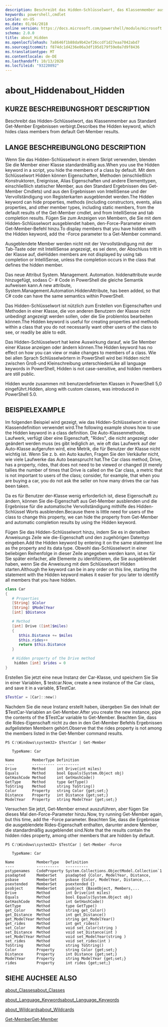 ```yaml
---
description: Beschreibt das Hidden-Schlüsselwort, das Klassenmember aus Standard Get-Member Ergebnissen verbirgt.
keywords: powershell,cmdlet
Locale: en-US
ms.date: 01/04/2018
online version: https://docs.microsoft.com/powershell/module/microsoft.powershell.core/about/about_hidden?view=powershell-7.1&WT.mc_id=ps-gethelp
schema: 2.0.0
title: about_Hidden
ms.openlocfilehash: 7a8646f1b88da9b42ef26ccdf1d27eaa7042abd7
ms.sourcegitcommit: f874dc1d4236e06a3df195d179f59e0a7d9f8436
ms.translationtype: MT
ms.contentlocale: de-DE
ms.lasthandoff: 10/13/2020
ms.locfileid: "93220892"
---
```

# <a name="about_hidden"></a><span data-ttu-id="46eac-104">about_Hidden</span><span class="sxs-lookup"><span data-stu-id="46eac-104">about_Hidden</span></span>

## <a name="short-description"></a><span data-ttu-id="46eac-105">KURZE BESCHREIBUNG</span><span class="sxs-lookup"><span data-stu-id="46eac-105">SHORT DESCRIPTION</span></span>
<span data-ttu-id="46eac-106">Beschreibt das Hidden-Schlüsselwort, das Klassenmember aus Standard Get-Member Ergebnissen verbirgt.</span><span class="sxs-lookup"><span data-stu-id="46eac-106">Describes the Hidden keyword, which hides class members from default Get-Member results.</span></span>

## <a name="long-description"></a><span data-ttu-id="46eac-107">LANGE BESCHREIBUNG</span><span class="sxs-lookup"><span data-stu-id="46eac-107">LONG DESCRIPTION</span></span>

<span data-ttu-id="46eac-108">Wenn Sie das Hidden-Schlüsselwort in einem Skript verwenden, blenden Sie die Member einer Klasse standardmäßig aus.</span><span class="sxs-lookup"><span data-stu-id="46eac-108">When you use the Hidden keyword in a script, you hide the members of a class by default.</span></span> <span data-ttu-id="46eac-109">Mit dem Schlüsselwort Hidden können Eigenschaften, Methoden (einschließlich Konstruktoren, Ereignisse, Alias Eigenschaften und andere Elementtypen, einschließlich statischer Member, aus den Standard Ergebnissen des Get-Member Cmdlets) und aus den Ergebnissen von IntelliSense und der Vervollständigung von Registerkarten ausgeblendet werden.</span><span class="sxs-lookup"><span data-stu-id="46eac-109">The Hidden keyword can hide properties, methods (including constructors, events, alias properties, and other member types, including static members, from the default results of the Get-Member cmdlet, and from IntelliSense and tab completion results.</span></span> <span data-ttu-id="46eac-110">Fügen Sie zum Anzeigen von Membern, die Sie mit dem Hidden-Schlüsselwort ausgeblendet haben, den-Force-Parameter einem Get-Member-Befehl hinzu.</span><span class="sxs-lookup"><span data-stu-id="46eac-110">To display members that you have hidden with the Hidden keyword, add the -Force parameter to a Get-Member command.</span></span>

<span data-ttu-id="46eac-111">Ausgeblendete Member werden nicht mit der Vervollständigung mit der Tab-Taste oder mit IntelliSense angezeigt, es sei denn, der Abschluss tritt in der Klasse auf, die</span><span class="sxs-lookup"><span data-stu-id="46eac-111">Hidden members are not displayed by using tab completion or IntelliSense, unless the completion occurs in the class that defines the hidden member.</span></span>

<span data-ttu-id="46eac-112">Das neue Attribut System. Management. Automation. hiddenattribute wurde hinzugefügt, sodass C- \# Code in PowerShell die gleiche Semantik aufweisen kann.</span><span class="sxs-lookup"><span data-stu-id="46eac-112">A new attribute, System.Management.Automation.HiddenAttribute, has been added, so that C\# code can have the same semantics within PowerShell.</span></span>

<span data-ttu-id="46eac-113">Das Hidden-Schlüsselwort ist nützlich zum Erstellen von Eigenschaften und Methoden in einer Klasse, die von anderen Benutzern der Klasse nicht unbedingt angezeigt werden sollen, oder die Sie problemlos bearbeiten können.</span><span class="sxs-lookup"><span data-stu-id="46eac-113">The Hidden keyword is useful for creating properties and methods within a class that you do not necessarily want other users of the class to see, or readily be able to edit.</span></span>

<span data-ttu-id="46eac-114">Das Hidden-Schlüsselwort hat keine Auswirkung darauf, wie Sie Member einer Klasse anzeigen oder ändern können.</span><span class="sxs-lookup"><span data-stu-id="46eac-114">The Hidden keyword has no effect on how you can view or make changes to members of a class.</span></span> <span data-ttu-id="46eac-115">Wie bei allen Sprach Schlüsselwörtern in PowerShell wird bei Hidden nicht zwischen Groß-und Kleinschreibung unterschieden</span><span class="sxs-lookup"><span data-stu-id="46eac-115">Like all language keywords in PowerShell, Hidden is not case-sensitive, and hidden members are still public.</span></span>

<span data-ttu-id="46eac-116">Hidden wurde zusammen mit benutzerdefinierten Klassen in PowerShell 5,0 eingeführt.</span><span class="sxs-lookup"><span data-stu-id="46eac-116">Hidden, along with custom classes, was introduced in PowerShell 5.0.</span></span>

## <a name="example"></a><span data-ttu-id="46eac-117">BEISPIEL</span><span class="sxs-lookup"><span data-stu-id="46eac-117">EXAMPLE</span></span>

<span data-ttu-id="46eac-118">Im folgenden Beispiel wird gezeigt, wie das Hidden-Schlüsselwort in einer Klassendefinition verwendet wird.</span><span class="sxs-lookup"><span data-stu-id="46eac-118">The following example shows how to use the Hidden keyword in a class definition.</span></span> <span data-ttu-id="46eac-119">Die Auto-Klassenmethode, Laufwerk, verfügt über eine Eigenschaft, "Rides", die nicht angezeigt oder geändert werden muss (es gibt lediglich an, wie oft das Laufwerk auf der Auto-Klasse aufgerufen wird, eine Metrik, die für Benutzer der Klasse nicht wichtig ist. Wenn Sie z. b. ein Auto kaufen, Fragen Sie den Verkäufer nicht, wie viele Laufwerke das Auto beansprucht hat.</span><span class="sxs-lookup"><span data-stu-id="46eac-119">The Car class method, Drive, has a property, rides, that does not need to be viewed or changed (it merely tallies the number of times that Drive is called on the Car class, a metric that is not important to users of the class; consider, for example, that when you are buying a car, you do not ask the seller on how many drives the car has been taken.</span></span>

<span data-ttu-id="46eac-120">Da es für Benutzer der-Klasse wenig erforderlich ist, diese Eigenschaft zu ändern, können Sie die-Eigenschaft aus Get-Member ausblenden und die Ergebnisse für die automatische Vervollständigung mithilfe des Hidden-Schlüssel Worts ausblenden.</span><span class="sxs-lookup"><span data-stu-id="46eac-120">Because there is little need for users of the class to change this property, we can hide the property from Get-Member and automatic completion results by using the Hidden keyword.</span></span>

<span data-ttu-id="46eac-121">Fügen Sie das Hidden-Schlüsselwort hinzu, indem Sie es in derselben Anweisungs Zeile wie die-Eigenschaft und den zugehörigen Datentyp eingeben.</span><span class="sxs-lookup"><span data-stu-id="46eac-121">Add the Hidden keyword by entering it on the same statement line as the property and its data type.</span></span> <span data-ttu-id="46eac-122">Obwohl das-Schlüsselwort in einer beliebigen Reihenfolge in dieser Zeile angegeben werden kann, ist es für Sie später einfacher, alle Elemente zu identifizieren, die Sie ausgeblendet haben, wenn Sie die Anweisung mit dem Schlüsselwort Hidden starten.</span><span class="sxs-lookup"><span data-stu-id="46eac-122">Although the keyword can be in any order on this line, starting the statement with the Hidden keyword makes it easier for you later to identify all members that you have hidden.</span></span>

```powershell
class Car
{
   # Properties
   [String] $Color
   [String] $ModelYear
   [int] $Distance

   # Method
   [int] Drive ([int]$miles)
   {
      $this.Distance += $miles
      $this.rides++
      return $this.Distance
   }

   # Hidden property of the Drive method
    hidden [int] $rides = 0
}
```

<span data-ttu-id="46eac-123">Erstellen Sie jetzt eine neue Instanz der Car-Klasse, und speichern Sie Sie in einer Variablen, \$ testcar.</span><span class="sxs-lookup"><span data-stu-id="46eac-123">Now, create a new instance of the Car class, and save it in a variable, \$TestCar.</span></span>

```powershell
$TestCar = [Car]::new()
```

<span data-ttu-id="46eac-124">Nachdem Sie die neue Instanz erstellt haben, übergeben Sie den Inhalt der $TestCar-Variablen an Get-Member.</span><span class="sxs-lookup"><span data-stu-id="46eac-124">After you create the new instance, pipe the contents of the $TestCar variable to Get-Member.</span></span> <span data-ttu-id="46eac-125">Beachten Sie, dass die Rides-Eigenschaft nicht zu den in den Get-Member Befehls Ergebnissen aufgelisteten Membern gehört.</span><span class="sxs-lookup"><span data-stu-id="46eac-125">Observe that the rides property is not among the members listed in the Get-Member command results.</span></span>

```output
PS C:\Windows\system32> $TestCar | Get-Member

   TypeName: Car

Name        MemberType Definition
----        ---------- ----------
Drive       Method     int Drive(int miles)
Equals      Method     bool Equals(System.Object obj)
GetHashCode Method     int GetHashCode()
GetType     Method     type GetType()
ToString    Method     string ToString()
Color       Property   string Color {get;set;}
Distance    Property   int Distance {get;set;}
ModelYear   Property   string ModelYear {get;set;}

```

<span data-ttu-id="46eac-126">Versuchen Sie jetzt, Get-Member erneut auszuführen, aber fügen Sie dieses Mal den-Force-Parameter hinzu.</span><span class="sxs-lookup"><span data-stu-id="46eac-126">Now, try running Get-Member again, but this time, add the -Force parameter.</span></span>
<span data-ttu-id="46eac-127">Beachten Sie, dass die Ergebnisse die ausgeblendete Rides-Eigenschaft enthalten, darunter andere Member, die standardmäßig ausgeblendet sind.</span><span class="sxs-lookup"><span data-stu-id="46eac-127">Note that the results contain the hidden rides property, among other members that are hidden by default.</span></span>

```output
PS C:\Windows\system32> $TestCar | Get-Member -Force

   TypeName: Car

Name          MemberType   Definition
----          ----------   ----------
pstypenames   CodeProperty System.Collections.ObjectModel.Collection`1
psadapted     MemberSet    psadapted {Color, ModelYear, Distance,
psbase        MemberSet    psbase {Color, ModelYear, Distance,...
psextended    MemberSet    psextended {}
psobject      MemberSet    psobject {BaseObject, Members,...
Drive         Method       int Drive(int miles)
Equals        Method       bool Equals(System.Object obj)
GetHashCode   Method       int GetHashCode()
GetType       Method       type GetType()
get_Color     Method       string get_Color()
get_Distance  Method       int get_Distance()
get_ModelYear Method       string get_ModelYear()
get_rides     Method       int get_rides()
set_Color     Method       void set_Color(string )
set_Distance  Method       void set_Distance(int )
set_ModelYear Method       void set_ModelYear(string )
set_rides     Method       void set_rides(int )
ToString      Method       string ToString()
Color         Property     string Color {get;set;}
Distance      Property     int Distance {get;set;}
ModelYear     Property     string ModelYear {get;set;}
rides         Property     int rides {get;set;}

```

## <a name="see-also"></a><span data-ttu-id="46eac-128">SIEHE AUCH</span><span class="sxs-lookup"><span data-stu-id="46eac-128">SEE ALSO</span></span>

[<span data-ttu-id="46eac-129">about_Classes</span><span class="sxs-lookup"><span data-stu-id="46eac-129">about_Classes</span></span>](about_Classes.md)

[<span data-ttu-id="46eac-130">about_Language_Keywords</span><span class="sxs-lookup"><span data-stu-id="46eac-130">about_Language_Keywords</span></span>](about_Language_Keywords.md)

[<span data-ttu-id="46eac-131">about_Wildcards</span><span class="sxs-lookup"><span data-stu-id="46eac-131">about_Wildcards</span></span>](about_Wildcards.md)

[<span data-ttu-id="46eac-132">Get-Member</span><span class="sxs-lookup"><span data-stu-id="46eac-132">Get-Member</span></span>](xref:Microsoft.PowerShell.Utility.Get-Member)

